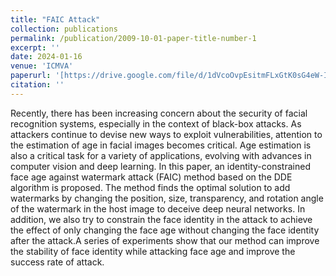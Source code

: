 ```yaml
---
title: "FAIC Attack"
collection: publications
permalink: /publication/2009-10-01-paper-title-number-1
excerpt: ''
date: 2024-01-16
venue: 'ICMVA'
paperurl: '[https://drive.google.com/file/d/1dVcoOvpEsitmFLxGtK0sG4eW-ICiNFXf/view?usp=drive_link]'
citation: ''
---
```


Recently, there has been increasing concern about the security of facial recognition systems, especially in the context of black-box attacks. As attackers continue to devise new ways to exploit vulnerabilities, attention to the estimation of age in facial images becomes critical. Age estimation is also a critical task for a variety of applications, evolving with advances in computer vision and deep learning. In this paper, an identity-constrained face age against watermark attack (FAIC) method based on the DDE algorithm is proposed. The method finds the optimal solution to add watermarks by changing the position, size, transparency, and rotation angle of the watermark in the host image to deceive deep neural networks. In addition, we also try to constrain the face identity in the attack to achieve the effect of only changing the face age without changing the face identity after the attack.A series of experiments show that our method can improve the stability of face identity while attacking face age and improve the success rate of attack. 
